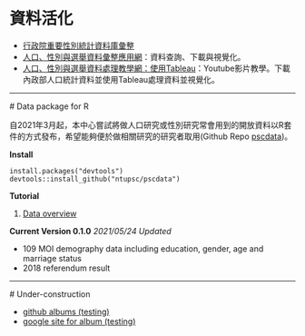 # 資料活化
- [行政院重要性別統計資料庫彙整](https://ntupsc.github.io/gender_index_tree.html)
- [人口、性別與選舉資料彙整應用網](https://ntupsc.github.io/data-hub)：資料查詢、下載與視覺化。
- [人口、性別與選舉資料處理教學網：使用Tableau](https://sites.google.com/view/ntupsc/tableau)：Youtube影片教學。下載內政部人口統計資料並使用Tableau處理資料並視覺化。

<hr>
# Data package for R

自2021年3月起，本中心嘗試將做人口研究或性別研究常會用到的開放資料以R套件的方式發布，希望能夠便於做相關研究的研究者取用(Github Repo [pscdata](https://github.com/ntupsc/pscdata))。

**Install**
```{r}
install.packages("devtools")
devtools::install_github("ntupsc/pscdata")
```
**Tutorial**
1. [Data overview](https://ntupsc.github.io/pscdata/html/tutorial.html)

**Current Version 0.1.0**
*2021/05/24 Updated*
- 109 MOI demography data including education, gender, age and marriage status
- 2018 referendum result

<hr>
# Under-construction

- [github albums (testing)](https://ntupsc.github.io/albums/)
- [google site for album (testing)](https://sites.google.com/view/ntupsc/home)
